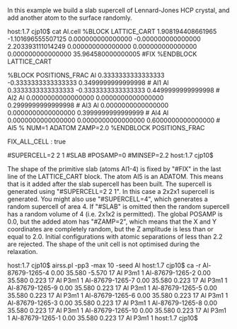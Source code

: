 In this example we build a slab supercell of Lennard-Jones HCP crystal, and add another atom to the surface randomly.

host:1.7 cjp10$ cat Al.cell 
%BLOCK LATTICE_CART
       1.908194408661965      -1.101696555507125       0.000000000000000
      -0.000000000000000       2.203393111014249       0.000000000000000
       0.000000000000000       0.000000000000000      35.964580000000005
#FIX
%ENDBLOCK LATTICE_CART

%BLOCK POSITIONS_FRAC
 Al   0.3333333333333333  -0.3333333333333333  0.3499999999999998 # Al1 
 Al   0.3333333333333333  -0.3333333333333333  0.4499999999999998 # Al2
 Al   0.0000000000000000   0.0000000000000000  0.2999999999999998 # Al3 
 Al   0.0000000000000000   0.0000000000000000  0.3999999999999999 # Al4
 Al   0.0000000000000000   0.0000000000000000  0.6000000000000000 # Al5 % NUM=1 ADATOM ZAMP=2.0
%ENDBLOCK POSITIONS_FRAC

FIX_ALL_CELL : true

#SUPERCELL=2 2 1
#SLAB
#POSAMP=0
#MINSEP=2.2
host:1.7 cjp10$ 

The shape of the primitive slab (atoms Al1-4) is fixed by "#FIX" in the last line of the LATTICE_CART block. The atom Al5 is an ADATOM. This means that is it added after the slab supercell has been built. The supercell is generated using "#SUPERCELL=2 2 1". In this case a 2x2x1 supercell is generated. You might also use "#SUPERCELL=4", which generates a random supercell of area 4. If "#SLAB" is omitted then the random supercell has a random volume of 4 (i.e. 2x1x2 is permitted). The global POSAMP is 0.0, but the added atom has "#ZAMP=2", which means that the X and Y coordinates are completely random, but the Z amplitude is less than or equal to 2.0. Initial configurations with atomic separations of less than 2.2 are rejected. The shape of the unit cell is not optimised during the relaxation.

host:1.7 cjp10$ airss.pl -pp3 -max 10 -seed Al
host:1.7 cjp10$ ca -r
Al-87679-1265-4        0.00    35.580    -5.570 17 Al           P3m1       1
Al-87679-1265-2        0.00    35.580     0.223 17 Al           P3m1       1
Al-87679-1265-7        0.00    35.580     0.223 17 Al           P3m1       1
Al-87679-1265-9        0.00    35.580     0.223 17 Al           P3m1       1
Al-87679-1265-5        0.00    35.580     0.223 17 Al           P3m1       1
Al-87679-1265-6        0.00    35.580     0.223 17 Al           P3m1       1
Al-87679-1265-3        0.00    35.580     0.223 17 Al           P3m1       1
Al-87679-1265-8        0.00    35.580     0.223 17 Al           P3m1       1
Al-87679-1265-10       0.00    35.580     0.223 17 Al           P3m1       1
Al-87679-1265-1        0.00    35.580     0.223 17 Al           P3m1       1
host:1.7 cjp10$ 


